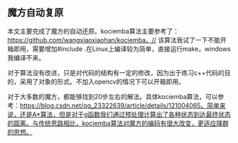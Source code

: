 ## 魔方自动复原
本文主要完成了魔方的自动还原。kociemba算法主要参考了：https://github.com/wangxiaoxiaohan/kociemba。// 该算法我试了一下不能开箱即用，需要增加#include <stdint>.在Linux上编译较为简单，直接运行make，windows我编译不来。

对于算法没有改进，只是对代码的结构有一定的修改，因为出于练习c++代码的目的，采用了对象的形式。不加入opencv的情况下可以开箱即用。

对于大多数的魔方，都能够找到20步左右的解法。具体kociemba算法，可以参考：https://blog.csdn.net/qq_23322639/article/details/121004065。简单来说，还是A*算法，但是对于g函数我们通过预处理计算出了各种状态到达最终状态的距离。与传统思路相比，kociemba算法对魔方的编码有很大改变，更适应降群的思想。
